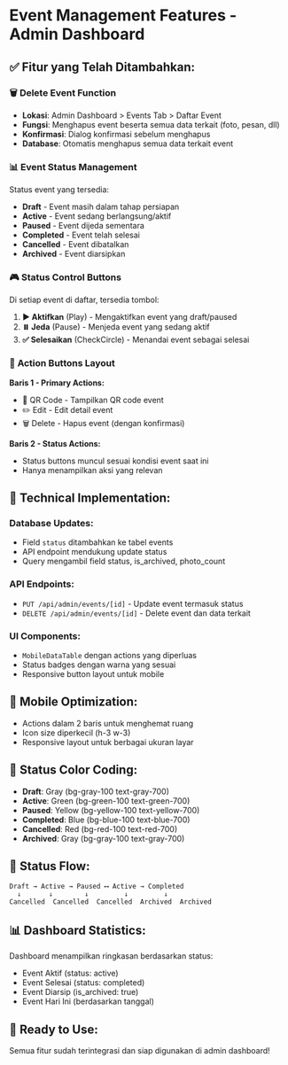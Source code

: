 # Event Management Features - Admin Dashboard

## ✅ **Fitur yang Telah Ditambahkan:**

### 🗑️ **Delete Event Function**
- **Lokasi**: Admin Dashboard > Events Tab > Daftar Event
- **Fungsi**: Menghapus event beserta semua data terkait (foto, pesan, dll)
- **Konfirmasi**: Dialog konfirmasi sebelum menghapus
- **Database**: Otomatis menghapus semua data terkait event

### 📊 **Event Status Management**
Status event yang tersedia:
- **Draft** - Event masih dalam tahap persiapan
- **Active** - Event sedang berlangsung/aktif
- **Paused** - Event dijeda sementara
- **Completed** - Event telah selesai
- **Cancelled** - Event dibatalkan
- **Archived** - Event diarsipkan

### 🎮 **Status Control Buttons**
Di setiap event di daftar, tersedia tombol:

1. **▶️ Aktifkan** (Play) - Mengaktifkan event yang draft/paused
2. **⏸️ Jeda** (Pause) - Menjeda event yang sedang aktif
3. **✅ Selesaikan** (CheckCircle) - Menandai event sebagai selesai

### 🎯 **Action Buttons Layout**
**Baris 1 - Primary Actions:**
- 📱 QR Code - Tampilkan QR code event
- ✏️ Edit - Edit detail event
- 🗑️ Delete - Hapus event (dengan konfirmasi)

**Baris 2 - Status Actions:**
- Status buttons muncul sesuai kondisi event saat ini
- Hanya menampilkan aksi yang relevan

## 🔧 **Technical Implementation:**

### **Database Updates:**
- Field `status` ditambahkan ke tabel events
- API endpoint mendukung update status
- Query mengambil field status, is_archived, photo_count

### **API Endpoints:**
- `PUT /api/admin/events/[id]` - Update event termasuk status
- `DELETE /api/admin/events/[id]` - Delete event dan data terkait

### **UI Components:**
- `MobileDataTable` dengan actions yang diperluas
- Status badges dengan warna yang sesuai
- Responsive button layout untuk mobile

## 📱 **Mobile Optimization:**
- Actions dalam 2 baris untuk menghemat ruang
- Icon size diperkecil (h-3 w-3)
- Responsive layout untuk berbagai ukuran layar

## 🎨 **Status Color Coding:**
- **Draft**: Gray (bg-gray-100 text-gray-700)
- **Active**: Green (bg-green-100 text-green-700)
- **Paused**: Yellow (bg-yellow-100 text-yellow-700)
- **Completed**: Blue (bg-blue-100 text-blue-700)
- **Cancelled**: Red (bg-red-100 text-red-700)
- **Archived**: Gray (bg-gray-100 text-gray-700)

## 🔄 **Status Flow:**
```
Draft → Active → Paused ⟷ Active → Completed
  ↓       ↓        ↓         ↓         ↓
Cancelled  Cancelled  Cancelled  Archived  Archived
```

## 📊 **Dashboard Statistics:**
Dashboard menampilkan ringkasan berdasarkan status:
- Event Aktif (status: active)
- Event Selesai (status: completed)
- Event Diarsip (is_archived: true)
- Event Hari Ini (berdasarkan tanggal)

## 🚀 **Ready to Use:**
Semua fitur sudah terintegrasi dan siap digunakan di admin dashboard!